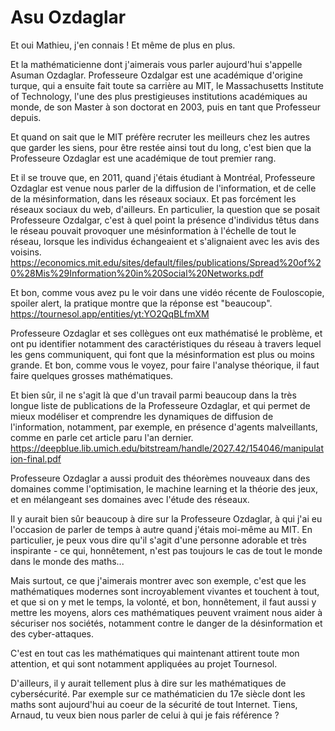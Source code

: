# Asu Ozdaglar

Et oui Mathieu, j'en connais ! Et même de plus en plus.

Et la mathématicienne dont j'aimerais vous parler aujourd'hui s'appelle Asuman Ozdaglar.
Professeure Ozdalgar est une académique d'origine turque, 
qui a ensuite fait toute sa carrière au MIT, le Massachusetts Institute of Technology,
l'une des plus prestigieuses institutions académiques au monde,
de son Master à son doctorat en 2003, puis en tant que Professeur depuis.

Et quand on sait que le MIT préfère recruter les meilleurs chez les autres que garder les siens,
pour être restée ainsi tout du long,
c'est bien que la Professeure Ozdaglar est une académique de tout premier rang.

Et il se trouve que, en 2011, quand j'étais étudiant à Montréal,
Professeure Ozdaglar est venue nous parler de la diffusion de l'information,
et de celle de la mésinformation, dans les réseaux sociaux.
Et pas forcément les réseaux sociaux du web, d'ailleurs.
En particulier, la question que se posait Professeure Ozdalgar,
c'est à quel point la présence d'individus têtus dans le réseau
pouvait provoquer une mésinformation à l'échelle de tout le réseau,
lorsque les individus échangeaient et s'alignaient avec les avis des voisins.
https://economics.mit.edu/sites/default/files/publications/Spread%20of%20%28Mis%29Information%20in%20Social%20Networks.pdf

Et bon, comme vous avez pu le voir dans une vidéo récente de Fouloscopie,
spoiler alert, la pratique montre que la réponse est "beaucoup".
https://tournesol.app/entities/yt:YO2QqBLfmXM

Professeure Ozdaglar et ses collègues ont eux mathématisé le problème,
et ont pu identifier notamment des caractéristiques du réseau à travers lequel les gens communiquent,
qui font que la mésinformation est plus ou moins grande.
Et bon, comme vous le voyez, pour faire l'analyse théorique,
il faut faire quelques grosses mathématiques.

Et bien sûr, il ne s'agit là que d'un travail parmi beaucoup
dans la très longue liste de publications de la Professeure Ozdaglar,
et qui permet de mieux modéliser et comprendre les dynamiques de diffusion de l'information,
notamment, par exemple, en présence d'agents malveillants,
comme en parle cet article paru l'an dernier.
https://deepblue.lib.umich.edu/bitstream/handle/2027.42/154046/manipulation-final.pdf

Professeure Ozdaglar a aussi produit des théorèmes nouveaux
dans des domaines comme l'optimisation, le machine learning et la théorie des jeux,
et en mélangeant ses domaines avec l'étude des réseaux.

Il y aurait bien sûr beaucoup à dire sur la Professeure Ozdaglar,
à qui j'ai eu l'occasion de parler de temps à autre quand j'étais moi-même au MIT.
En particulier, je peux vous dire qu'il s'agit d'une personne adorable et très inspirante -
ce qui, honnêtement, n'est pas toujours le cas de tout le monde dans le monde des maths...

Mais surtout, ce que j'aimerais montrer avec son exemple,
c'est que les mathématiques modernes sont incroyablement vivantes et touchent à tout,
et que si on y met le temps, la volonté, et bon, honnêtement, 
il faut aussi y mettre les moyens,
alors ces mathématiques peuvent vraiment nous aider à sécuriser nos sociétés,
notamment contre le danger de la désinformation et des cyber-attaques.

C'est en tout cas les mathématiques qui maintenant attirent toute mon attention,
et qui sont notamment appliquées au projet Tournesol.

D'ailleurs, il y aurait tellement plus à dire sur les mathématiques de cybersécurité.
Par exemple sur ce mathématicien du 17e siècle dont les maths sont aujourd'hui
au coeur de la sécurité de tout Internet.
Tiens, Arnaud, tu veux bien nous parler de celui à qui je fais référence ?


